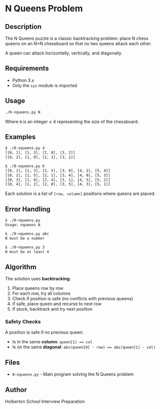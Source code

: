 # N Queens Problem

## Description

The N Queens puzzle is a classic backtracking problem: place N chess queens on an N×N chessboard so that no two queens attack each other.

A queen can attack horizontally, vertically, and diagonally.

## Requirements

- Python 3.x
- Only the `sys` module is imported

## Usage

```bash
./0-nqueens.py N
```

Where `N` is an integer ≥ 4 representing the size of the chessboard.

## Examples

```bash
$ ./0-nqueens.py 4
[[0, 1], [1, 3], [2, 0], [3, 2]]
[[0, 2], [1, 0], [2, 3], [3, 1]]

$ ./0-nqueens.py 6
[[0, 1], [1, 3], [2, 5], [3, 0], [4, 2], [5, 4]]
[[0, 2], [1, 5], [2, 1], [3, 4], [4, 0], [5, 3]]
[[0, 3], [1, 0], [2, 4], [3, 1], [4, 5], [5, 2]]
[[0, 4], [1, 2], [2, 0], [3, 5], [4, 3], [5, 1]]
```

Each solution is a list of `[row, column]` positions where queens are placed.

## Error Handling

```bash
$ ./0-nqueens.py
Usage: nqueens N

$ ./0-nqueens.py abc
N must be a number

$ ./0-nqueens.py 3
N must be at least 4
```

## Algorithm

The solution uses **backtracking**:

1. Place queens row by row
2. For each row, try all columns
3. Check if position is safe (no conflicts with previous queens)
4. If safe, place queen and recurse to next row
5. If stuck, backtrack and try next position

### Safety Checks

A position is safe if no previous queen:
- Is in the same **column**: `queen[1] == col`
- Is on the same **diagonal**: `abs(queen[0] - row) == abs(queen[1] - col)`

## Files

- `0-nqueens.py` - Main program solving the N Queens problem

## Author

Holberton School Interview Preparation
